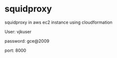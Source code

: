 # squidproxy
squidproxy in aws ec2 instance using cloudformation

User: vjkuser

password: gce@2009

port: 8000
